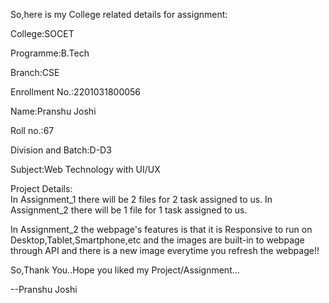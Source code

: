 So,here is my College related details for assignment:

College:SOCET

Programme:B.Tech

Branch:CSE

Enrollment No.:2201031800056

Name:Pranshu Joshi

Roll no.:67

Division and Batch:D-D3

Subject:Web Technology with UI/UX


Project Details:    
In Assignment_1 there will be 2 files for 2 task assigned to us.
In Assignment_2 there will be 1 file for 1 task assigned to us.

In Assignment_2 the webpage's features is that it is Responsive to run on Desktop,Tablet,Smartphone,etc and the images are 
built-in to webpage through API and there is a new image everytime you refresh the webpage!!



So,Thank You..Hope you liked my Project/Assignment...

--Pranshu Joshi
